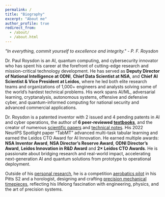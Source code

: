 ```yaml
---
permalink: /
title: "Biography"
excerpt: "About me"
author_profile: true
redirect_from: 
  - /about/
  - /about.html
---
```


*"In everything, commit yourself to excellence and integrity." - P. F. Roysdon*

Dr. Paul Roysdon is an AI, quantum computing, and cybersecurity innovator who has spent his career at the forefront of cutting-edge research and mission-critical technology development. He has served as **Deputy Director of National Intelligence at ODNI**, **Chief Data Scientist at NSA**, and **Chief AI Scientist & Vice President at Leidos**, where he led both elite research teams and organizations of 1,000+ engineers and analysts solving some of the world’s hardest technical problems. His work spans AI/ML, adversarial learning, cryptanalysis, autonomous systems, offensive and defensive cyber, and quantum-informed computing for national security and advanced commercial applications.

Dr. Roysdon is a patented inventor with 2 issued and 4 pending patents in AI and cyber operations, the author of **6 peer-reviewed** [**textbooks**](http://www.roysdonfibonaccipress.com/), and the creator of numerous [scientific papers](https://github.com/pfroysdon/publications/tree/main/Papers) and [technical notes](https://github.com/pfroysdon/publications/tree/main/Tech_Notes). His 2022 NeurIPS Spotlight paper “TabMT” advanced multi-task tabular learning and earned the Leidos CTO Award for AI Innovation. He earned multiple awards: **NSA Inventor Award**, **NSA Director’s Reserve Award**, **ODNI Director’s Award**, **Leidos Innovation in R&D Award** and **2× Leidos CTO Awards**. He is passionate about bridging research and real-world impact, accelerating next-generation AI and quantum solutions from prototype to operational deployment.

Outside of his [personal research](https://pfroysdon.github.io/projects/), he is a competition [aerobatics pilot](https://youtu.be/AFlVtWswTNU) in his Pitts S2 and a horologist, designing and crafting [precision mechanical timepieces](https://www.roysdonwatchco.com/), reflecting his lifelong fascination with engineering, physics, and the art of precision systems.